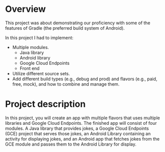 # Overview

This project was about demonstrating our proficiency with some of the features of Gradle (the preferred build system of Android).

In this project I had to implement:

- Multiple modules.
  - Java library
  - Android library
  - Google Cloud Endpoints
  - Front end
- Utilize different source sets.
- Add different build types (e.g., debug and prod) and flavors (e.g., paid, free, mock), and how to combine and manage them.

# Project description

In this project, you will create an app with multiple flavors that uses
multiple libraries and Google Cloud Endpoints. The finished app will consist
of four modules. A Java library that provides jokes, a Google Cloud Endpoints
(GCE) project that serves those jokes, an Android Library containing an
activity for displaying jokes, and an Android app that fetches jokes from the
GCE module and passes them to the Android Library for display.
